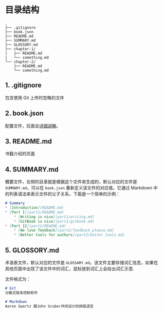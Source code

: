 # 目录结构
```
.
├── .gitignore
├── book.json
├── README.md
├── SUMMARY.md
├── GLOSSORY.md
├── chapter-1/
|   ├── README.md
|   └── something.md
└── chapter-2/
    ├── README.md
    └── something.md
```

## 1. .gitignore
包含使用 Git 上传时忽略的文件

## 2. book.json
配置文件，后面会[详细讲解](https://destiny0904.gitbooks.io/gitbook/content/配置/)。

## 3. README.md
书籍介绍的页面

## 4. SUMMARY.md
概要文件，左侧的目录就是根据这个文件来生成的，默认对应的文件是 `SUMMARY.md`，可以在 `book.json` 重新定义该文件的对应值。它通过 Markdown 中的列表语法来表示文件的父子关系，下面是一个简单的示例：
```md
# Summary
* [Introduction](README.md)
* [Part I](part1/README.md)
    * [Writing is nice](part1/writing.md)
    * [GitBook is nice](part1/gitbook.md)
* [Part II](part2/README.md)
    * [We love feedback](part2/feedback_please.md)
    * [Better tools for authors](part2/better_tools.md)
```

## 5. GLOSSORY.md
术语表文件，默认对应的文件是 `GLOSSARY.md`。该文件主要存储词汇信息，如果在其他页面中出现了该文件中的词汇，鼠标放到词汇上会给出词汇示意.

文件格式为：
```md
# Git
分散式版本控制软件

# Markdown
Aaron Swartz 跟John Gruber共同设计的排版语言
```
